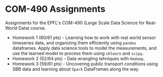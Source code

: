 # COM-490 Assignments

Assignments for the EPFL's COM-490 (Large Scale Data Science for Real-World Data) course.  

* Homework 1 (60/61 pts) - Learning how to work with real world sensor timeseries data, and organizing them efficiently using `pandas` dataframes. Apply data science tools to model the measurements, and use the learned model to process them using `sklearn` and `scipy`.
* Homework 2 (52/64 pts) - Data wrangling tehniques with `Hadoop`.
* Homework 3 (59/61 pts) - Uncovering public transport conditions using SBB data and learning about `Spark` DataFrames along the way.
